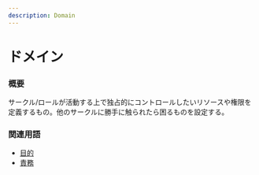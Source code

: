```yaml
---
description: Domain
---
```


# ドメイン

### 概要

サークル/ロールが活動する上で独占的にコントロールしたいリソースや権限を定義するもの。他のサークルに勝手に触られたら困るものを設定する。

### 関連用語

* [目的](purpose.md)
* [責務](accountability.md)


